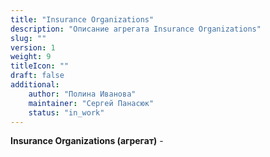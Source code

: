 ```yaml
---
title: "Insurance Organizations"
description: "Описание агрегата Insurance Organizations"
slug: ""
version: 1
weight: 9
titleIcon: ""
draft: false
additional:
    author: "Полина Иванова"
    maintainer: "Сергей Панасюк"
    status: "in_work"
---
```


**Insurance Organizations (агрегат)** - 